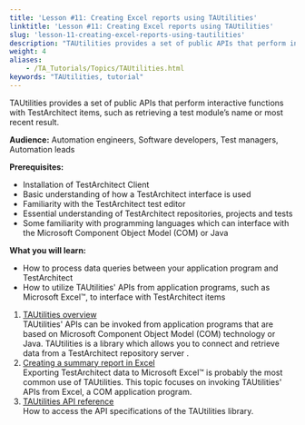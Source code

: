 ```yaml
--- 
title: 'Lesson #11: Creating Excel reports using TAUtilities'
linktitle: 'Lesson #11: Creating Excel reports using TAUtilities'
slug: 'lesson-11-creating-excel-reports-using-tautilities'
description: "TAUtilities provides a set of public APIs that perform interactive functions with TestArchitect items, such as retrieving a test module’s name or most recent result. Audience: Automation engineers, ..."
weight: 4
aliases: 
    - /TA_Tutorials/Topics/TAUtilities.html
keywords: "TAUtilities, tutorial"
---
```


TAUtilities provides a set of public APIs that perform interactive functions with TestArchitect items, such as retrieving a test module’s name or most recent result.

**Audience:** Automation engineers, Software developers, Test managers, Automation leads

**Prerequisites:**

-   Installation of TestArchitect Client
-   Basic understanding of how a TestArchitect interface is used
-   Familiarity with the TestArchitect test editor
-   Essential understanding of TestArchitect repositories, projects and tests
-   Some familiarity with programming languages which can interface with the Microsoft Component Object Model \(COM\) or Java

**What you will learn:**

-   How to process data queries between your application program and TestArchitect
-   How to utilize TAUtilities' APIs from application programs, such as Microsoft Excel™, to interface with TestArchitect items

1.  [TAUtilities overview](/TA_Tutorials/Topics/TAUtilities_overview.html)  
TAUtilities' APIs can be invoked from application programs that are based on Microsoft Component Object Model \(COM\) technology or Java. TAUtilities is a library which allows you to connect and retrieve data from a TestArchitect repository server .
2.  [Creating a summary report in Excel](/TA_Tutorials/Topics/TAUtilities_scenario.html)  
Exporting TestArchitect data to Microsoft Excel™ is probably the most common use of TAUtilities. This topic focuses on invoking TAUtilities' APIs from Excel, a COM application program.
3.  [TAUtilities API reference](/TA_Tutorials/Topics/tut_TAUtilities_API.html)  
How to access the API specifications of the TAUtilities library.



